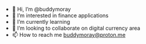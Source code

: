 - 👋 Hi, I’m @buddymoray
- 👀 I’m interested in finance applications
- 🌱 I’m currently learning 
- 💞️ I’m looking to collaborate on digital currency area
- 📫 How to reach me buddymoray@proton.me

<!---
buddymoray/buddymoray is a ✨ special ✨ repository because its `README.md` (this file) appears on your GitHub profile.
You can click the Preview link to take a look at your changes.
--->
